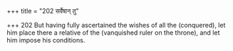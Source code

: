 +++
title = "202 सर्वेषान् तु"

+++
202	But having fully ascertained the wishes of all the (conquered), let him place there a relative of the (vanquished ruler on the throne), and let him impose his conditions.